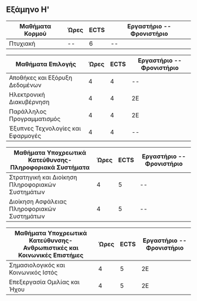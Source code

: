 Εξάμηνο Η'
-----------------------------------------------------------------------------------------------------------------------------------

    
    
| Μαθήματα Κορμού  |     Ώρες   |    ECTS       | Εργαστήριο -- Φρονιστήριο|
| ------------- | ------------- | ------------- |  --------- |
|  Πτυχιακή | --  |    6   |     --       |



| Μαθήματα Επιλογής  |     Ώρες   |    ECTS       | Εργαστήριο -- Φρονιστήριο|
| ------------- | ------------- | ------------- |  --------- |
|  Αποθήκες και Εξόρυξη Δεδομένων | 4  |    4   |     --       |
|  Ηλεκτρονική Διακυβέρνηση | 4  |    4    |       2Ε     |
| Παράλληλος Προγραμματισμός | 4 | 4 | 2Ε |
|  Έξυπνες Τεχνολογίες και Εφαρμογές | 4 | 4 | -- |

| Μαθήματα Υποχρεωτικά Κατεύθυνσης-Πληροφοριακά Συστήματα  |     Ώρες   |    ECTS       | Εργαστήριο -- Φρονιστήριο|
| ------------- | ------------- | ------------- |  --------- |
|  Στρατηγική και Διοίκηση Πληροφοριακών Συστημάτων | 4  |    5   |     --       |
|  Διοίκηση Ασφάλειας Πληροφοριακών Συστημάτων | 4  |     5    |       --     |


| Μαθήματα Υποχρεωτικά Κατεύθυνσης-Ανθρωπιστικές και Κοινωνικές Επιστήμες  |     Ώρες   |    ECTS       | Εργαστήριο -- Φρονιστήριο|
| ------------- | ------------- | ------------- |  --------- |
|  Σημασιολογικός και Κοινωνικός Ιστός | 4  |    5   |     2Ε       |
|  Επεξεργασία Ομιλίας και Ήχου | 4  |     5    |       2Ε     |





